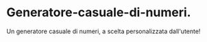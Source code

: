 # Generatore-casuale-di-numeri.
Un generatore casuale di numeri, a scelta personalizzata dall'utente!
